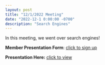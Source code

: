 ```yaml
---
layout: post
title: "12/1/2022 Meeting"
date: "2022-12-1 0:00:00 -0700"
description: "Search Engines"
---
```


In this meeting, we went over search engines!

**Member Presentation Form**: [click to sign up](https://tinyurl.com/lhscsmember23)

**Presentation Here:** [click to view](https://docs.google.com/presentation/d/12Hm4KQUaQAkrHGJnr5rNRVScmN3fraxAQ6_Iea6mSAI/edit?usp=sharing)
